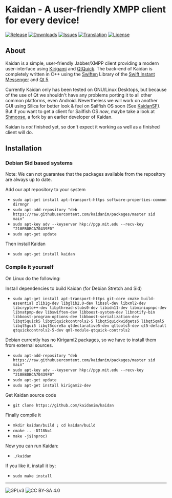 # Kaidan - A user-friendly XMPP client for every device!

[![Release](https://img.shields.io/github/release/kaidanim/kaidan.svg)](https://github.com/kaidanim/kaidan/releases)
[![Downloads](https://img.shields.io/github/downloads/kaidanim/kaidan/total.svg)](https://github.com/kaidanim/kaidan/releases)
[![Issues](https://img.shields.io/github/issues/kaidanim/kaidan.svg)](https://github.com/kaidanim/kaidan/issues)
[![Translation](https://hosted.weblate.org/widgets/kaidan/-/svg-badge.svg)](https://hosted.weblate.org/projects/kaidan/translations/)
[![License](https://img.shields.io/badge/License-GPLv3%2B%20%2F%20CC%20BY--SA%204.0-blue.svg)](https://raw.githubusercontent.com/kaidanim/kaidan/master/LICENSE.txt)


## About

Kaidan is a simple, user-friendly Jabber/XMPP client providing a modern user-interface
using [Kirigami](https://techbase.kde.org/Kirigami) and [QtQuick](http://wiki.qt.io/Qt_Quick).
The back-end of Kaidan is completely written in C++ using the [Swiften](http://swift.im/swiften.html)
Library of the [Swift Instant Messenger](http://swift.im/swift.html) and [Qt 5](https://www.qt.io/).

Currently Kaidan only has been tested on GNU/Linux Desktops, but because of the use of Qt we shouldn't have
any problems porting it to all other common platforms, even Android. Nevertheless we will work on another
GUI using Silica for better look & feel on Sailfish OS soon (See [KaidanSF](https://github.com/KaidanIM/KaidanSF)).
But if you want to get a client for Sailfish OS _now_, maybe take a look at
[Shmoose](https://github.com/geobra/harbour-shmoose), a fork by an earlier developer of Kaidan.

Kaidan is *not* finished yet, so don't expect it working as well as a finished client will do.


## Installation

### Debian Sid based systems

Note: We can not guarantee that the packages available from the repository are always up to date.

Add our apt repository to your system

 * `sudo apt-get install apt-transport-https software-properties-common dirmngr`
 * `sudo apt-add-repository "deb https://raw.githubusercontent.com/kaidanim/packages/master sid main"`
 * `sudo apt-key adv --keyserver hkp://pgp.mit.edu --recv-key "210EB0BCA70439F0"`
 * `sudo apt-get update`

Then install Kaidan

 * `sudo apt-get install kaidan`

### Compile it yourself

On Linux do the following:

Install dependencies to build Kaidan (for Debian Stretch and Sid)

 *  `sudo apt-get install apt-transport-https git-core cmake build-essential zlib1g-dev libglib2.0-dev libssl-dev libxml2-dev libcrypto++-dev libpthread-stubs0-dev libidn11-dev libminiupnpc-dev libnatpmp-dev libswiften-dev libboost-system-dev libnotify-bin libboost-program-options-dev libboost-serialization-dev libqt5quick5 libqt5quickcontrols2-5 libqt5quickwidgets5 libqt5qml5 libqt5gui5 libqt5core5a qtdeclarative5-dev qttools5-dev qt5-default qtquickcontrols2-5-dev qml-module-qtquick-controls2`

Debian currently has no Kirigami2 packages, so we have to install them from external sources.

 * `sudo apt-add-repository "deb https://raw.githubusercontent.com/kaidanim/packages/master sid main"`
 * `sudo apt-key adv --keyserver hkp://pgp.mit.edu --recv-key "210EB0BCA70439F0"`
 * `sudo apt-get update`
 * `sudo apt-get install kirigami2-dev`

Get Kaidan source code

 * `git clone https://github.com/kaidanim/kaidan`

Finally compile it

 * `mkdir kaidan/build ; cd kaidan/build`
 * `cmake .. -DI18N=1`
 * `make -j$(nproc)`

Now you can run Kaidan:

 * `./kaidan`

If you like it, install it by:

 * `sudo make install`

----

![GPLv3](https://www.gnu.org/graphics/gplv3-127x51.png)
![CC BY-SA 4.0](https://i.creativecommons.org/l/by-sa/4.0/88x31.png)
